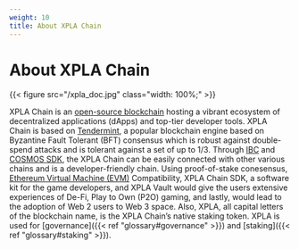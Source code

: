 ```yaml
---
weight: 10
title: About XPLA Chain
---
```


# About XPLA Chain

{{< figure src="/xpla_doc.jpg" class="width: 100%;" >}}

XPLA Chain is an [open-source blockchain](https://github.com/xpladev/xpla) hosting a vibrant ecosystem of decentralized applications (dApps) and top-tier developer tools. XPLA Chain is based on [Tendermint](https://tendermint.com/), a popular blockchain engine based on Byzantine Fault Tolerant (BFT) consensus which is robust against double-spend attacks and is tolerant against a set of up to 1/3. Through [IBC](https://ibc.cosmos.network/) and [COSMOS SDK](https://docs.cosmos.network/), the XPLA Chain can be easily connected with other various chains and is a developer-friendly chain. Using proof-of-stake conesensus, [Ethereum Virtual Machine (EVM)](https://ethereum.org/en/developers/docs/evm/) Compatibility, XPLA Chain SDK, a software kit for the game developers, and XPLA Vault would give the users extensive experiences of De-Fi, Play to Own (P2O) gaming, and lastly, would lead to the adoption of Web 2 users to Web 3 space. Also, XPLA, all capital letters of the blockchain name, is the XPLA Chain’s native staking token. XPLA is used for [governance]({{< ref "glossary#governance" >}}) and [staking]({{< ref "glossary#staking" >}}).
